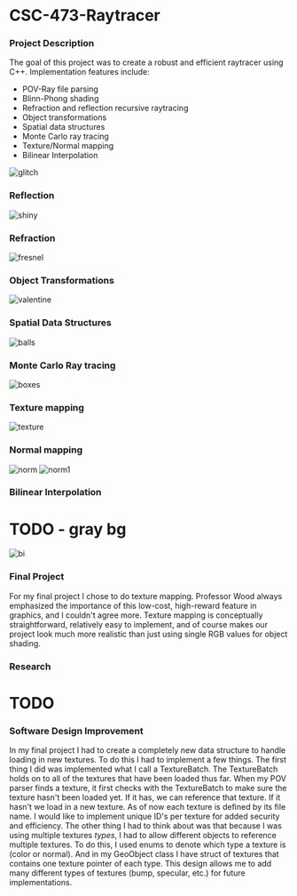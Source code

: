 # CSC-473-Raytracer

### Project Description
The goal of this project was to create a robust and efficient raytracer using C++. Implementation features include:
* POV-Ray file parsing
* Blinn-Phong shading
* Refraction and reflection recursive raytracing
* Object transformations
* Spatial data structures
* Monte Carlo ray tracing 
* Texture/Normal mapping
* Bilinear Interpolation

![glitch](output/glitch.png)

### Reflection 
![shiny](output/shiny.png)

### Refraction  
![fresnel](output/fresnel1.png)

### Object Transformations
![valentine](output/valentine.png)

### Spatial Data Structures
![balls](output/balls2.png)

### Monte Carlo Ray tracing
![boxes](output/boxgi.png)

### Texture mapping
![texture](output/texture.png)

### Normal mapping
![norm](output/norm.png)
![norm1](output/norm1.png)

### Bilinear Interpolation
# TODO - gray bg
![bi](output/bi.png)

### Final Project
For my final project I chose to do texture mapping. Professor Wood always emphasized the importance of this low-cost, high-reward feature in graphics, and I couldn't agree more. Texture mapping is conceptually straightforward, relatively easy to implement, and of course makes our project look much more realistic than just using single RGB values for object shading.

### Research
# TODO 

### Software Design Improvement
In my final project I had to create a completely new data structure to handle loading in new textures. To do this I had to implement a few things. 
The first thing I did was implemented what I call a TextureBatch. The TextureBatch holds on to all of the textures that have been loaded thus far. When my POV parser finds a texture, it first checks with the TextureBatch to make sure the texture hasn't been loaded yet. If it has, we can reference that texture. If it hasn't we load in a new texture.
As of now each texture is defined by its file name. I would like to implement unique ID's per texture for added security and efficiency. 
The other thing I had to think about was that because I was using multiple textures *types*, I had to allow different objects to reference multiple textures. To do this, I used enums to denote which type a texture is (color or normal). And in my GeoObject class I have struct of textures that contains one texture pointer of each type. This design allows me to add many different types of textures (bump, specular, etc.) for future implementations.

